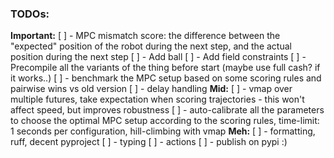 ### TODOs:
**Important:**
[ ] - MPC mismatch score: the difference between the "expected" position of the robot during the next step, and the actual position during the next step
[ ] - Add ball
[ ] - Add field constraints
[ ] - Precompile all the variants of the thing before start (maybe use full cash? if it works..)
[ ] - benchmark the MPC setup based on some scoring rules and pairwise wins vs old version
[ ] - delay handling
**Mid:**
[ ] - vmap over multiple futures, take expectation when scoring trajectories - this won't affect speed, but improves robustness
[ ] - auto-calibrate all the parameters to choose the optimal MPC setup according to the scoring rules, time-limit: 1 seconds per configuration, hill-climbing with vmap
**Meh:**
[ ] - formatting, ruff, decent pyproject
[ ] - typing
[ ] - actions
[ ] - publish on pypi :)

